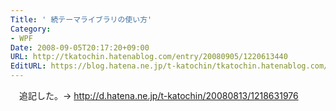 ```yaml
---
Title: ' 続テーマライブラリの使い方'
Category:
- WPF
Date: 2008-09-05T20:17:20+09:00
URL: http://tkatochin.hatenablog.com/entry/20080905/1220613440
EditURL: https://blog.hatena.ne.jp/t-katochin/tkatochin.hatenablog.com/atom/entry/6653586347154754556
---
```


　追記した。→ http://d.hatena.ne.jp/t-katochin/20080813/1218631976
